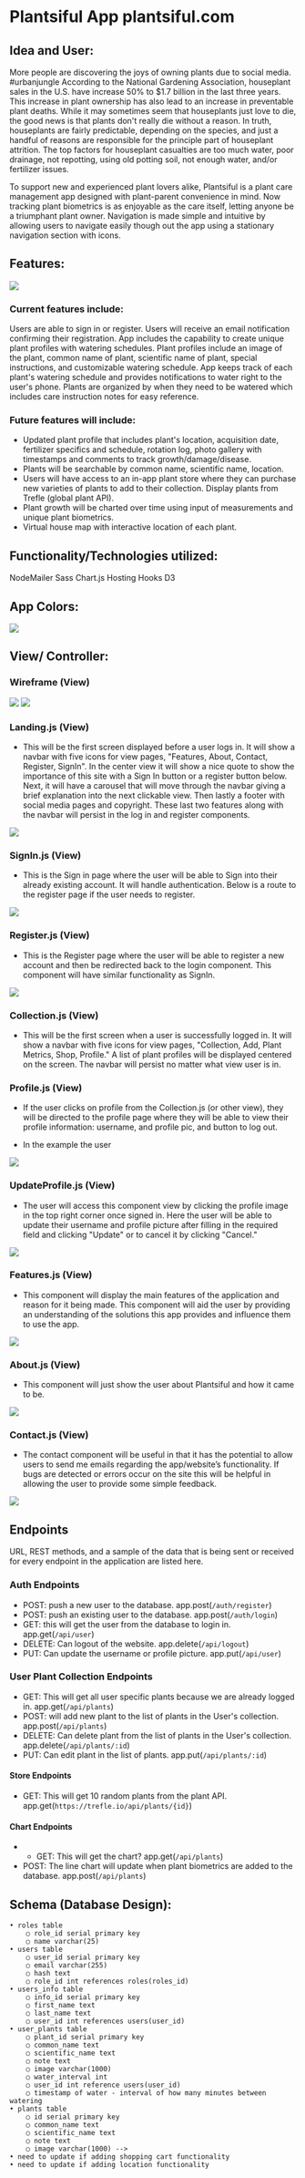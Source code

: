 # Plantsiful App plantsiful.com

## Idea and User:
More people are discovering the joys of owning plants due to social media. #urbanjungle According to the National Gardening Association, houseplant sales in the U.S. have increase 50% to $1.7 billion in the last three years. This increase in plant ownership has also lead to an increase in preventable plant deaths. While it may sometimes seem that houseplants just love to die, the good news is that plants don't really die without a reason. In truth, houseplants are fairly predictable, depending on the species, and just a handful of reasons are responsible for the principle part of houseplant attrition. The top factors for houseplant casualties are too much water, poor drainage, not repotting, using old potting soil, not enough water, and/or fertilizer issues. 

To support new and experienced plant lovers alike, Plantsiful is a plant care management app designed with plant-parent convenience in mind. Now tracking plant biometrics is as enjoyable as the care itself, letting anyone be a triumphant plant owner. Navigation is made simple and intuitive by allowing users to navigate easily though out the app using a stationary navigation section with icons. 


## Features:
<img src = "./images/.png">

### Current features include:
Users are able to sign in or register. Users will receive an email notification confirming their registration.
App includes the capability to create unique plant profiles with watering schedules. Plant profiles include an image of the plant, common name of plant, scientific name of plant, special instructions, and customizable watering schedule. 
App keeps track of each plant's watering schedule and provides notifications to water right to the user's phone. 
Plants are organized by when they need to be watered which includes care instruction notes for easy reference.

### Future features will include:
- Updated plant profile that includes plant's location, acquisition date, fertilizer specifics and schedule, rotation log, photo gallery with timestamps and comments to track growth/damage/disease.
- Plants will be searchable by common name, scientific name, location.
- Users will have access to an in-app plant store where they can purchase new varieties of plants to add to their collection. Display plants from Trefle (global plant API).
- Plant growth will be charted over time using input of measurements and unique plant biometrics. 
- Virtual house map with interactive location of each plant.


## Functionality/Technologies utilized:
NodeMailer
Sass
Chart.js
Hosting
Hooks
D3

## App Colors:
<img src = "./images/colorHex.png">


## View/ Controller:
### Wireframe (View)
<img src = "./images/WireFrame.png">
<img src = "./images/WireFrame with Redux.png">

### Landing.js (View)
- This will be the first screen displayed before a user logs in. It will show a navbar with five icons for view pages, "Features, About, Contact, Register, SignIn". In the center view it will show a nice quote to show the importance of this site with a Sign In button or a register button below. Next, it will have a carousel that will move through the navbar giving a brief explanation into the next clickable view. Then lastly a footer with social media pages and copyright. These last two features along with the navbar will persist in the log in and register components.
<img src = "./images/Landing.png">

### SignIn.js (View) 
- This is the Sign in page where the user will be able to Sign into their already existing account. It will handle authentication. Below is a route to the register page if the user needs to register. 
<img src = "./images/SignIn.png"> 

### Register.js (View)
- This is the Register page where the user will be able to register a new account and then be redirected back to the login component. This component will have similar functionality as SignIn.
<img src = "./images/Register.png">

### Collection.js (View)
- This will be the first screen when a user is successfully logged in. It will show a navbar with five icons for view pages, "Collection, Add, Plant Metrics, Shop, Profile." A list of plant profiles will be displayed centered on the screen. The navbar will persist no matter what view user is in.

### Profile.js (View)
- If the user clicks on profile from the Collection.js (or other view),  they will be directed to the profile page where they will be able to view their profile information: username, and profile pic, and button to log out.

- In the example the user 
<img src = "./images/Profile.png">

### UpdateProfile.js (View)
- The user will access this component view by clicking the profile image in the top right corner once signed in. Here the user will be able to update their username and profile picture after filling in the required field and clicking "Update" or to cancel it by clicking "Cancel." 
<img src = "./images/UpdateProfile.png">

### Features.js (View)
-  This component will display the main features of the application and reason for it being made. This component will aid the user by providing an understanding of the solutions this app provides and influence them to use the app.
<img src = "./images/Features.png">

### About.js (View)
- This component will just show the user about Plantsiful and how it came to be.
<img src = "./images/About.png">

### Contact.js (View)
- The contact component will be useful in that it has the potential to allow users to send me emails regarding the app/website’s functionality. If bugs are detected or errors occur on the site this will be helpful in allowing the user to provide some simple feedback. 
<img src = "./images/Contact.png">


## Endpoints
URL, REST methods, and a sample of the data that is being sent or received for every endpoint in the application are listed here.

### Auth Endpoints
- POST: push a new user to the database. app.post(`/auth/register`)
- POST: push an existing user to the database. app.post(`/auth/login`)
- GET: this will get the user from the database to login in. app.get(`/api/user`)
- DELETE: Can logout of the website. app.delete(`/api/logout`)
- PUT: Can update the username or profile picture. app.put(`/api/user`)

### User Plant Collection Endpoints 
- GET: This will get all user specific plants because we are already logged in. app.get(`/api/plants`)
- POST: will add new plant to the list of plants in the User's collection. app.post(`/api/plants`)
- DELETE: Can delete plant from the list of plants in the User's collection. app.delete(`/api/plants/:id`)
- PUT: Can edit plant in the list of plants. app.put(`/api/plants/:id`)

#### Store Endpoints
- GET: This will get 10 random plants from the plant API. app.get(`https://trefle.io/api/plants/{id}`)

#### Chart Endpoints 
- - GET: This will get the chart? app.get(`/api/plants`)
- POST: The line chart will update when plant biometrics are added to the database. app.post(`/api/plants`)


## Schema (Database Design):
	• roles table
		○ role_id serial primary key
		○ name varchar(25)
	• users table
		○ user_id serial primary key
		○ email varchar(255)
		○ hash text
		○ role_id int references roles(roles_id)
	• users_info table
		○ info_id serial primary key
		○ first_name text
		○ last_name text
		○ user_id int references users(user_id)
	• user_plants table
		○ plant_id serial primary key 
		○ common_name text
		○ scientific_name text
		○ note text
		○ image varchar(1000)
		○ water_interval int 
		○ user_id int reference users(user_id)
        ○ timestamp of water - interval of how many minutes between watering
    • plants table
		○ id serial primary key 
		○ common_name text
		○ scientific_name text
		○ note text
		○ image varchar(1000) -->
    • need to update if adding shopping cart functionality
    • need to update if adding location functionality


